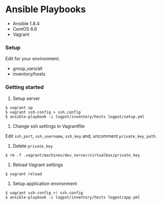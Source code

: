 # Ansible Playbooks

- Ansible 1.8.4
- CentOS 6.6
- Vagrant

### Setup
Edit for your environment.
- group_vars/all
- inventory/hosts

### Getting started
1. Setup server

  ```
  $ vagrant up
  $ vagrant ssh-config > ssh.config
  $ ansible-playbook -i logpot/inventory/hosts logpot/setup.yml
  ```

1. Change ssh settings in Vagrantfile

  Edit `ssh_port`, `ssh_username`, `ssh_key` and, uncomment `private_key_path`.

1. Delete `private_key`

  ```
  $ rm -f .vagrant/machines/dev_server/virtualbox/private_key
  ```

1. Reload Vagrant settings

  ```
  $ vagrant reload
  ```

1. Setup application environment

  ```
  $ vagrant ssh-config >! ssh.config
  $ ansible-playbook -i logpot/inventory/hosts logpot/app.yml
  ```
